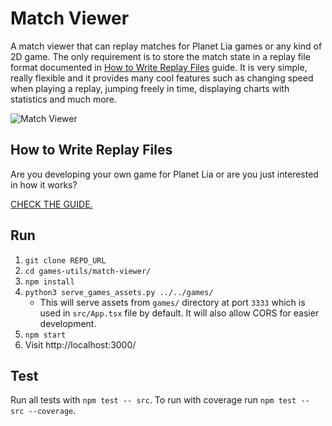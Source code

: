 # Match Viewer
A match viewer that can replay matches for Planet Lia games or any kind of 2D game.
The only requirement is to store the match state in a replay file format documented in [How to Write Replay Files](#how-to-write-replay-files) guide.
It is very simple, really flexible and it provides many cool features such as changing speed when playing a replay, jumping freely in time, displaying charts with statistics and much more.

![Match Viewer](docs/images/match-viewer.png)

## How to Write Replay Files
Are you developing your own game for Planet Lia or are you just interested in how it works?

[CHECK THE GUIDE.](docs/writing_replay_files.md)

## Run
1. `git clone REPO_URL`
2. `cd games-utils/match-viewer/`
3. `npm install`
4. `python3 serve_games_assets.py ../../games/` 
    * This will serve assets from `games/` directory at port `3333` which is used in `src/App.tsx` file by default. 
    It will also allow CORS for easier development.
5. `npm start`
6. Visit http://localhost:3000/

## Test
Run all tests with `npm test -- src`. 
To run with coverage run `npm test -- src --coverage`.
